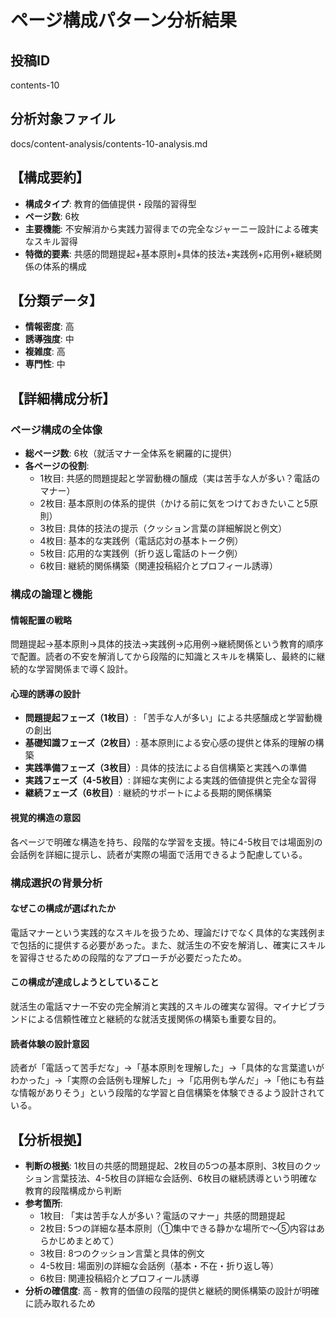 # ページ構成パターン分析結果

## 投稿ID
contents-10

## 分析対象ファイル
docs/content-analysis/contents-10-analysis.md

## 【構成要約】
- **構成タイプ**: 教育的価値提供・段階的習得型
- **ページ数**: 6枚
- **主要機能**: 不安解消から実践力習得までの完全なジャーニー設計による確実なスキル習得
- **特徴的要素**: 共感的問題提起+基本原則+具体的技法+実践例+応用例+継続関係の体系的構成

## 【分類データ】
- **情報密度**: 高
- **誘導強度**: 中
- **複雑度**: 高
- **専門性**: 中

## 【詳細構成分析】

### ページ構成の全体像
- **総ページ数**: 6枚（就活マナー全体系を網羅的に提供）
- **各ページの役割**:
  - 1枚目: 共感的問題提起と学習動機の醸成（実は苦手な人が多い？電話のマナー）
  - 2枚目: 基本原則の体系的提供（かける前に気をつけておきたいこと5原則）
  - 3枚目: 具体的技法の提示（クッション言葉の詳細解説と例文）
  - 4枚目: 基本的な実践例（電話応対の基本トーク例）
  - 5枚目: 応用的な実践例（折り返し電話のトーク例）
  - 6枚目: 継続的関係構築（関連投稿紹介とプロフィール誘導）

### 構成の論理と機能

#### 情報配置の戦略
問題提起→基本原則→具体的技法→実践例→応用例→継続関係という教育的順序で配置。読者の不安を解消してから段階的に知識とスキルを構築し、最終的に継続的な学習関係まで導く設計。

#### 心理的誘導の設計
- **問題提起フェーズ（1枚目）**: 「苦手な人が多い」による共感醸成と学習動機の創出
- **基礎知識フェーズ（2枚目）**: 基本原則による安心感の提供と体系的理解の構築
- **実践準備フェーズ（3枚目）**: 具体的技法による自信構築と実践への準備
- **実践フェーズ（4-5枚目）**: 詳細な実例による実践的価値提供と完全な習得
- **継続フェーズ（6枚目）**: 継続的サポートによる長期的関係構築

#### 視覚的構造の意図
各ページで明確な構造を持ち、段階的な学習を支援。特に4-5枚目では場面別の会話例を詳細に提示し、読者が実際の場面で活用できるよう配慮している。

### 構成選択の背景分析

#### なぜこの構成が選ばれたか
電話マナーという実践的なスキルを扱うため、理論だけでなく具体的な実践例まで包括的に提供する必要があった。また、就活生の不安を解消し、確実にスキルを習得させるための段階的なアプローチが必要だったため。

#### この構成が達成しようとしていること
就活生の電話マナー不安の完全解消と実践的スキルの確実な習得。マイナビブランドによる信頼性確立と継続的な就活支援関係の構築も重要な目的。

#### 読者体験の設計意図
読者が「電話って苦手だな」→「基本原則を理解した」→「具体的な言葉遣いがわかった」→「実際の会話例も理解した」→「応用例も学んだ」→「他にも有益な情報がありそう」という段階的な学習と自信構築を体験できるよう設計されている。

## 【分析根拠】
- **判断の根拠**: 1枚目の共感的問題提起、2枚目の5つの基本原則、3枚目のクッション言葉技法、4-5枚目の詳細な会話例、6枚目の継続誘導という明確な教育的段階構成から判断
- **参考箇所**: 
  - 1枚目: 「実は苦手な人が多い？電話のマナー」共感的問題提起
  - 2枚目: 5つの詳細な基本原則（①集中できる静かな場所で～⑤内容はあらかじめまとめて）
  - 3枚目: 8つのクッション言葉と具体的例文
  - 4-5枚目: 場面別の詳細な会話例（基本・不在・折り返し等）
  - 6枚目: 関連投稿紹介とプロフィール誘導
- **分析の確信度**: 高 - 教育的価値の段階的提供と継続的関係構築の設計が明確に読み取れるため